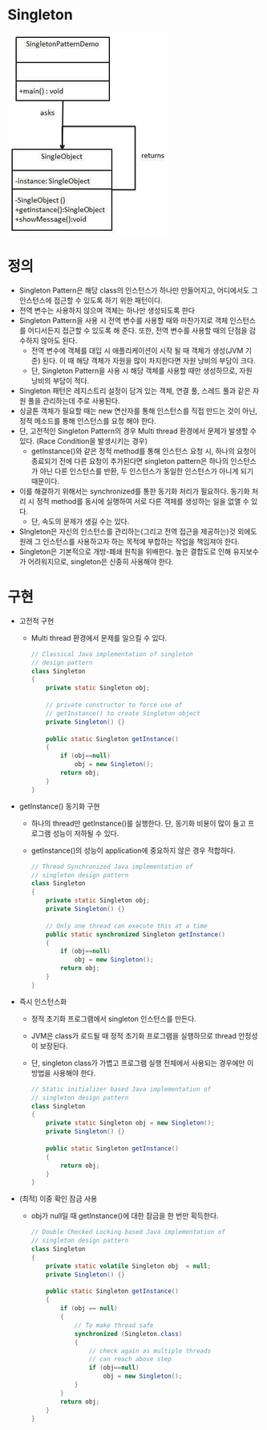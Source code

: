 # Singleton

![Untitled](Singleton/Untitled.png)

# 정의

- Singleton Pattern은 해당 class의 인스턴스가 하나만 만들어지고, 어디에서도 그 인스턴스에 접근할 수 있도록 하기 위한 패턴이다.
- 전역 변수는 사용하지 않으며 객체는 하나만 생성되도록 한다
- Singleton Pattern을 사용 시 전역 변수를 사용할 때와 마찬가지로 객체 인스턴스를 어디서든지 접근할 수 있도록 해 준다. 또한, 전역 변수를 사용할 때의 단점을 감수하지 않아도 된다.
    - 전역 변수에 객체를 대입 시 애플리케이션이 시작 될 때 객체가 생성(JVM 기준) 된다. 이 때 해당 객체가 자원을 많이 차지한다면 자원 낭비의 부담이 크다.
    - 단, Singleton Pattern을 사용 시 해당 객체를 사용할 때만 생성하므로, 자원 낭비의 부담이 적다.
- Singleton 패턴은 레지스트리 설정이 담겨 있는 객체, 연결 풀, 스레드 풀과 같은 자원 풀을 관리하는데 주로 사용된다.
- 싱글톤 객체가 필요할 때는 new 연산자를 통해 인스턴스를 직접 만드는 것이 아닌, 정적 메소드를 통해 인스턴스를 요청 해야 한다.
- 단, 고전적인 Singleton Pattern의 경우 Multi thread 환경에서 문제가 발생할 수 있다. (Race Condition을 발생시키는 경우)
    - getInstance()와 같은 정적 method를 통해 인스턴스 요청 시, 하나의 요청이 종료되기 전에 다른 요청이 추가된다면 singleton pattern은 하나의 인스턴스가 아닌 다른 인스턴스를 반환, 두 인스턴스가 동일한 인스턴스가 아니게 되기 때문이다.
- 이를 해결하기 위해서는 synchronized를 통한 동기화 처리가 필요하다. 동기화 처리 시 정적 method를 동시에 실행하여 서로 다른 객체를 생성하는 일을 없앨 수 있다.
    - 단, 속도의 문제가 생길 수는 있다.
- SIngleton은 자신의 인스턴스를 관리하는(그리고 전역 접근을 제공하는)것 외에도 원래 그 인스턴스를 사용하고자 하는 목적에 부합하는 작업을 책임져야 한다.
- Singleton은 기본적으로 개방-폐쇄 원칙을 위배한다. 높은 결합도로 인해 유지보수가 어려워지므로, singleton은 신중히 사용해야 한다.

# 구현

- 고전적 구현
    - Multi thread 환경에서 문제를 일으킬 수 있다.
        
        ```java
        // Classical Java implementation of singleton 
        // design pattern
        class Singleton
        {
            private static Singleton obj;
         
            // private constructor to force use of
            // getInstance() to create Singleton object
            private Singleton() {}
         
            public static Singleton getInstance()
            {
                if (obj==null)
                    obj = new Singleton();
                return obj;
            }
        }
        ```
        
- getInstance() 동기화 구현
    - 하나의 thread만 getInstance()를 실행한다. 단, 동기화 비용이 많이 들고 프로그램 성능이 저하될 수 있다.
    - getInstance()의 성능이 application에 중요하지 않은 경우 적합하다.
        
        ```java
        // Thread Synchronized Java implementation of 
        // singleton design pattern
        class Singleton
        {
            private static Singleton obj;
            private Singleton() {}
         
            // Only one thread can execute this at a time
            public static synchronized Singleton getInstance()
            {
                if (obj==null)
                    obj = new Singleton();
                return obj;
            }
        }
        ```
        
- 즉시 인스턴스화
    - 정적 초기화 프로그램에서 singleton 인스턴스를 만든다.
    - JVM은 class가 로드될 때 정적 초기화 프로그램을 실행하므로 thread 안정성이 보장된다.
    - 단, singleton class가 가볍고 프로그램 실행 전체에서 사용되는 경우에만 이 방법을 사용해야 한다.
        
        ```java
        // Static initializer based Java implementation of
        // singleton design pattern
        class Singleton
        {
            private static Singleton obj = new Singleton();
            private Singleton() {}
         
            public static Singleton getInstance()
            {
                return obj;
            }
        }
        ```
        
- (최적) 이중 확인 잠금 사용
    - obj가 null일 때 getInstance()에 대한 잠금을 한 번만 획득한다.
        
        ```java
        // Double Checked Locking based Java implementation of
        // singleton design pattern
        class Singleton
        {
            private static volatile Singleton obj  = null;
            private Singleton() {}
         
            public static Singleton getInstance()
            {
                if (obj == null)
                {
                    // To make thread safe
                    synchronized (Singleton.class)
                    {
                        // check again as multiple threads
                        // can reach above step
                        if (obj==null)
                            obj = new Singleton();
                    }
                }
                return obj;
            }
        }
        ```